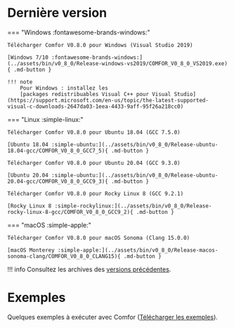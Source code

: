 # Dernière version

=== "Windows :fontawesome-brands-windows:"

    Télécharger Comfor V0.8.0 pour Windows (Visual Studio 2019)
  
    [Windows 7/10 :fontawesome-brands-windows:](../assets/bin/v0_8_0/Release-windows-vs2019/COMFOR_V0_8_0_VS2019.exe){ .md-button }

    !!! note
        Pour Windows : installez les
        [packages redistribuables Visual C++ pour Visual Studio](https://support.microsoft.com/en-us/topic/the-latest-supported-visual-c-downloads-2647da03-1eea-4433-9aff-95f26a218cc0)

=== "Linux :simple-linux:"

    Télécharger Comfor V0.8.0 pour Ubuntu 18.04 (GCC 7.5.0)

    [Ubuntu 18.04 :simple-ubuntu:](../assets/bin/v0_8_0/Release-ubuntu-18.04-gcc/COMFOR_V0_8_0_GCC7_5){ .md-button }

    Télécharger Comfor V0.8.0 pour Ubuntu 20.04 (GCC 9.3.0)

    [Ubuntu 20.04 :simple-ubuntu:](../assets/bin/v0_8_0/Release-ubuntu-20.04-gcc/COMFOR_V0_8_0_GCC9_3){ .md-button }

    Télécharger Comfor V0.8.0 pour Rocky Linux 8 (GCC 9.2.1)

    [Rocky Linux 8 :simple-rockylinux:](../assets/bin/v0_8_0/Release-rocky-linux-8-gcc/COMFOR_V0_8_0_GCC9_2){ .md-button }

=== "macOS :simple-apple:"

    Télécharger Comfor V0.8.0 pour macOS Sonoma (Clang 15.0.0)

    [macOS Monterey :simple-apple:](../assets/bin/v0_8_0/Release-macos-sonoma-clang/COMFOR_V0_8_0_CLANG15){ .md-button }

!!! info
    Consultez les archives des [versions précédentes](../news/news_versions.md).

# Exemples

Quelques exemples à exécuter avec Comfor (<a href="../../assets/examples/examples.zip" download>Télécharger les exemples</a>).
